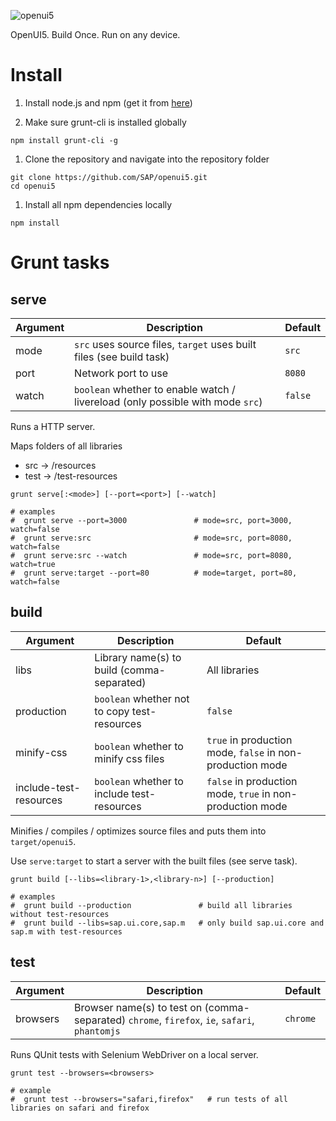 ![openui5](http://openui5.org/images/OpenUI5_new_big_side.png)

OpenUI5. Build Once. Run on any device.

# Install

1. Install node.js and npm (get it from [here](http:nodejs.org))

1. Make sure grunt-cli is installed globally
```
npm install grunt-cli -g
```

1. Clone the repository and navigate into the repository folder
```
git clone https://github.com/SAP/openui5.git
cd openui5
```

1. Install all npm dependencies locally
```
npm install
```

# Grunt tasks

## serve ##

Argument | Description                                                                    | Default
-------- | ------------------------------------------------------------------------------ | -------
mode     | `src` uses source files, `target` uses built files (see build task)            | `src`
port     | Network port to use                                                            | `8080`
watch    | `boolean` whether to enable watch / livereload (only possible with mode `src`) | `false`

Runs a HTTP server.

Maps folders of all libraries
- src -> /resources
- test -> /test-resources

```
grunt serve[:<mode>] [--port=<port>] [--watch]

# examples
#  grunt serve --port=3000               # mode=src, port=3000, watch=false
#  grunt serve:src                       # mode=src, port=8080, watch=false
#  grunt serve:src --watch               # mode=src, port=8080, watch=true
#  grunt serve:target --port=80          # mode=target, port=80, watch=false
```

## build ##

Argument               | Description                                  | Default
---------------------- | -------------------------------------------- | -------------
libs                   | Library name(s) to build (comma-separated)   | All libraries
production             | `boolean` whether not to copy test-resources | `false`
minify-css             | `boolean` whether to minify css files        | `true` in production mode, `false` in non-production mode
include-test-resources | `boolean` whether to include test-resources  | `false` in production mode, `true` in non-production mode

Minifies / compiles / optimizes source files and puts them into
`target/openui5`.

Use ```serve:target``` to start a server with the built files (see serve task).

```
grunt build [--libs=<library-1>,<library-n>] [--production]

# examples
#  grunt build --production               # build all libraries without test-resources
#  grunt build --libs=sap.ui.core,sap.m   # only build sap.ui.core and sap.m with test-resources
```

## test ##

Argument   | Description                                                                                   | Default
---------- | --------------------------------------------------------------------------------------------- | -------------
browsers   | Browser name(s) to test on (comma-separated) `chrome`, `firefox`, `ie`, `safari`, `phantomjs` | `chrome`

Runs QUnit tests with Selenium WebDriver on a local server.

```
grunt test --browsers=<browsers>

# example
#  grunt test --browsers="safari,firefox"   # run tests of all libraries on safari and firefox
```
